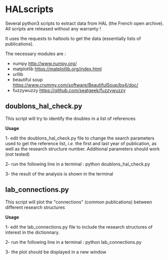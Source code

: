 # HALscripts
Several python3 scripts to extract data from HAL (the French open archive).
All scripts are released without any warranty !

It uses the requests to haltools to get the data (essentially lists of publications).

The necessary modules are :
* numpy http://www.numpy.org/
* matplotlib https://matplotlib.org/index.html
* urllib
* beautiful soup https://www.crummy.com/software/BeautifulSoup/bs4/doc/
* fuzzywuzzy https://github.com/seatgeek/fuzzywuzzy

## doublons_hal_check.py 
This script will try to identify the doubles in a list of references 

**Usage** 

1- edit the doublons_hal_check.py file to change the search parameters used to get the reference list, *i.e.* the first and last year of publication, as well as the research structure number. Additional parameters should work (not tested)

2- run the following line in a terminal : python doublons_hal_check.py 

3- the result of the analysis is shown in the terminal

## lab_connections.py
This script will plot the "connections" (common publications) between different research structures

**Usage** 

1- edit the lab_connections.py file to include the research structures of interest in the dictionnary.  

2- run the following line in a terminal : python lab_connections.py

3- the plot should be displayed in a new window
